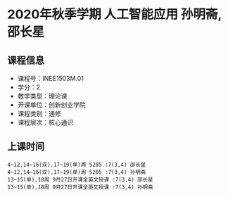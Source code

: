 # 2020年秋季学期 人工智能应用 孙明斋, 邵长星






## 课程信息

- 课程号：INEE1503M.01
- 学分：2
- 教学类型：理论课
- 开课单位：创新创业学院
- 课程类别：通修
- 课程层次：核心通识

## 上课时间

```
4~12,14~16(双),17~19(单)周 5205 :7(3,4) 邵长星
4~12,14~16(双),17~19(单)周 5205 :7(3,4) 孙明斋
13~15(单),18周 9月27日开课全英文授课 :7(3,4) 邵长星
13~15(单),18周 9月27日开课全英文授课 :7(3,4) 孙明斋
```

